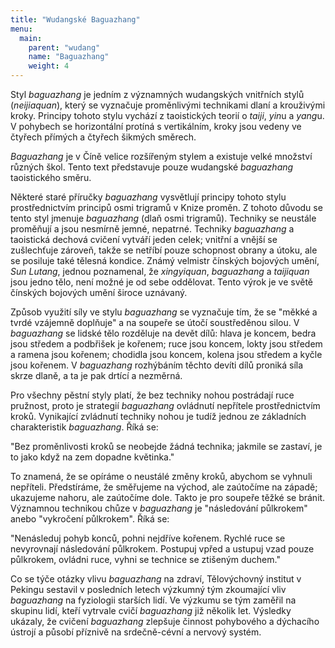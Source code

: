 ```yaml
---
title: "Wudangské Baguazhang"
menu:
  main:
    parent: "wudang"
    name: "Baguazhang"
    weight: 4
---
```

Styl *baguazhang* je jedním z významných wudangských vnitřních stylů (*neijiaquan*), který se vyznačuje proměnlivými technikami dlaní a krouživými kroky. Principy tohoto stylu vychází z taoistických teorií o *taiji*, *yin*u a *yang*u. V pohybech se horizontální protíná s vertikálním, kroky jsou vedeny ve čtyřech přímých a čtyřech šikmých směrech.

*Baguazhang* je v Číně velice rozšířeným stylem a existuje velké množství různých škol. Tento text představuje pouze wudangské *baguazhang* taoistického směru.

Některé staré příručky *baguazhang* vysvětlují principy tohoto stylu prostřednictvím principů osmi trigramů v Knize proměn. Z tohoto důvodu se tento styl jmenuje *baguazhang* (dlaň osmi trigramů). Techniky se neustále proměňují a jsou nesmírně jemné, nepatrné. Techniky *baguazhang* a taoistická dechová cvičení vytváří jeden celek; vnitřní a vnější se zušlechťuje zároveň, takže se netříbí pouze schopnost obrany a útoku, ale se posiluje také tělesná kondice. Známý velmistr čínských bojových umění, *Sun Lutang*, jednou poznamenal, že *xingyiquan*, *baguazhang* a *taijiquan* jsou jedno tělo, není možné je od sebe oddělovat. Tento výrok je ve světě čínských bojových umění široce uznávaný.

Způsob využití síly ve stylu *baguazhang* se vyznačuje tím, že se "měkké a tvrdé vzájemně doplňuje" a na soupeře se útočí soustředěnou silou. V *baguazhang* se lidské tělo rozděluje na devět dílů: hlava je koncem, bedra jsou středem a podbřišek je kořenem; ruce jsou koncem, lokty jsou středem a ramena jsou kořenem; chodidla jsou koncem, kolena jsou středem a kyčle jsou kořenem. V *baguazhang* rozhýbáním těchto devíti dílů proniká síla skrze dlaně, a ta je pak drtící a nezměrná.

Pro všechny pěstní styly platí, že bez techniky nohou postrádají ruce pružnost, proto je strategií *baguazhang* ovládnutí nepřítele prostřednictvím kroků. Vynikající zvládnutí techniky nohou je tudíž jednou ze základních charakteristik *baguazhang*. Říká se:

"Bez proměnlivosti kroků se neobejde žádná technika;
jakmile se zastaví, je to jako když na zem dopadne květinka."

To znamená, že se opíráme o neustálé změny kroků, abychom se vyhnuli nepříteli. Předstíráme, že směřujeme na východ, ale zaútočíme na západě; ukazujeme nahoru, ale zaútočíme dole. Takto je pro soupeře těžké se bránit. Významnou technikou chůze v *baguazhang* je "následování půlkrokem" anebo "vykročení půlkrokem". Říká se:

"Nenásleduj pohyb konců, pohni nejdříve kořenem.
Rychlé ruce se nevyrovnají následování půlkrokem.
Postupuj vpřed a ustupuj vzad pouze půlkrokem,
ovládni ruce, vyhni se technice se ztišeným duchem."

Co se týče otázky vlivu *baguazhang* na zdraví, Tělovýchovný institut v Pekingu sestavil v posledních letech výzkumný tým zkoumající vliv *baguazhang* na fyziologii starších lidí. Ve výzkumu se tým zaměřil na skupinu lidí, kteří vytrvale cvičí *baguazhang* již několik let. Výsledky ukázaly, že cvičení *baguazhang* zlepšuje činnost pohybového a dýchacího ústrojí a působí příznivě na srdečně-cévní a nervový systém.
